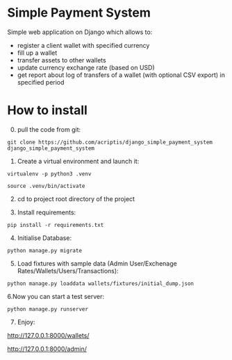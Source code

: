 # Simple Payment System

Simple web application on Django which allows to:
- register a client wallet with specified currency
- fill up a wallet
- transfer assets to other wallets
- update currency exchange rate (based on USD)
- get report about log of transfers of a wallet (with optional CSV export) in specified period

# How to install
0. pull the code from git:

`git clone https://github.com/acriptis/django_simple_payment_system django_simple_payment_system`

1. Create a virtual environment and launch it:

`virtualenv -p python3 .venv`

`source .venv/bin/activate`

2. cd to project root directory of the project

3. Install requirements:

`pip install -r requirements.txt`

4. Initialise Database:

`python manage.py migrate`

5. Load fixtures with sample data (Admin User/Exchenage Rates/Wallets/Users/Transactions):

`python manage.py loaddata wallets/fixtures/initial_dump.json`

6.Now you can start a test server:

`python manage.py runserver`

7. Enjoy:

http://127.0.0.1:8000/wallets/

http://127.0.0.1:8000/admin/


